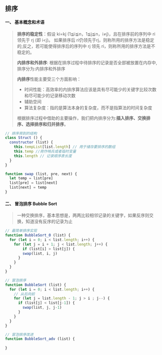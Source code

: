 ## 排序



#### 一、 基本概念和术语

> **排序的稳定性**：假设 ki=kj (1≦i≦n，1≦j≦n，i≠j)，且在排序前的序列中 ri领先于 rj (即 i<j)。 如果排序后 ri仍领先于rj，则称所用的排序方法是稳定的;反之，若可能使得排序后的序列中 rj 领先 ri，则称所用的排序方法是不稳定的。
>
> **内排序和外排序**: 根据在排序过程中待排序的记录是否全部被放置在内存中,排序分为:内排序和外排序 
>
> **内排序**性能主要受三个方面影响：
>
> * 时间性能：高效率的内排序算法应该是具有尽可能少的关键字比较次数和尽可能少的记录移动次数 
> * 辅助空间
> * 算法复杂度：指的是算法本身的复杂度，而不是指算法的时间复杂度
>
> 根据排序过程中借助的主要操作，我们把内排序分为:**插入排序、交换排序、选择排序和归并排序**。



```javascript
// 排序用到的结构
class Struct () {
  constructor (list) {
    this.tempList[list.length] // 用于储存要排序的数组
    this.temp //用作哨兵或者临时变量
    this.length // 记录顺序表长度
  }
}

function swap (list, pre, next) {
  let temp = list[pre]
  list[pre] = list[next]
  list[next] = temp
}
```



#### 二、 冒泡排序 Bubble Sort

> 一种交换排序，基本思想是，两两比较相邻记录的关键字，如果反序则交换，知道没有反序的记录为止

```javaScript
// 最简单排序实现
function BubbleSort_0 (list) {
  for (let i = 0; i < list.length; i++) {
    for (let j = i + 1; j < list.length; j++) {
    	if (list[i] > list[j]) {
        swap(list, i, j)
      }
  	}
  }
}

// 冒泡排序
function BubbleSort (list) {
  for (let i = 0; i < list.length; i++) {
    // 从后向前
    for (let j = list.length - 1; j > i ; j--) {
      if (list[j] < list[j-1]) {
        swap(list, j, j-1)
      }
    }
  }
}

// 冒泡排序改进
function BubbleSort_adv (list) {
  
}
```


